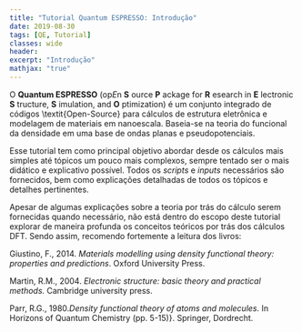 ```yaml
---
title: "Tutorial Quantum ESPRESSO: Introdução"
date: 2019-08-30
tags: [QE, Tutorial]
classes: wide
header:
excerpt: "Introdução"
mathjax: "true"
---
```


O **Quantum ESPRESSO** (op*E*n **S** ource **P** ackage for **R** esearch in **E** lectronic **S** tructure, **S** imulation, and **O** ptimization)  é um conjunto integrado de códigos \textit{Open-Source} para cálculos de estrutura eletrônica e modelagem de materiais em nanoescala. Baseia-se na teoria do funcional da densidade em uma base de ondas planas e pseudopotenciais.

Esse tutorial tem como principal objetivo abordar desde os cálculos mais simples até tópicos um pouco mais complexos, sempre tentado ser o mais didático e explicativo possível. Todos os *scripts* e *inputs* necessários são fornecidos, bem como explicações detalhadas de todos os tópicos e detalhes pertinentes.

Apesar de algumas explicações sobre a teoria por trás do cálculo serem fornecidas quando necessário, não está dentro do escopo deste tutorial explorar de maneira profunda os conceitos teóricos por trás dos cálculos DFT. Sendo assim, recomendo fortemente a leitura dos livros:

Giustino, F., 2014. *Materials modelling using density functional theory: properties and predictions*. Oxford University Press.

Martin, R.M., 2004. *Electronic structure: basic theory and practical methods.* Cambridge university press.

Parr, R.G., 1980.*Density functional theory of atoms and molecules.* In Horizons of Quantum Chemistry (pp. 5-15)}. Springer, Dordrecht.
